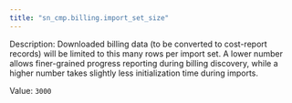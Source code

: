 ```yaml
---
title: "sn_cmp.billing.import_set_size"
---
```


Description: Downloaded billing data (to be converted to cost-report records) will be limited to this many rows per import set. A lower number allows finer-grained progress reporting during billing discovery, while a higher number takes slightly less initialization time during imports.

Value: `3000`